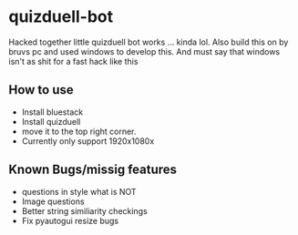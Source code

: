 # quizduell-bot
Hacked together little quizduell bot works ... kinda lol. Also build this on by bruvs pc and used windows to  develop this. And must say that windows isn't as shit for a fast hack like this 

## How to use
- Install bluestack
- Install quizduell
- move it to the top right corner.
- Currently only support 1920x1080x

## Known Bugs/missig features
- questions in style what is NOT
- Image questions
- Better string similiarity checkings
- Fix pyautogui resize bugs
